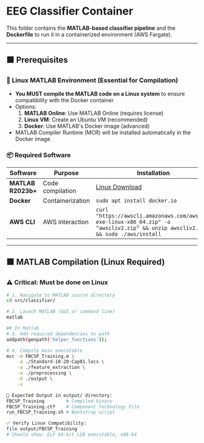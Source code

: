 # EEG Classifier Container

This folder contains the **MATLAB-based classifier pipeline** and the **Dockerfile** to run it in a containerized environment (AWS Fargate). 

---

## 🟩 Prerequisites

### 🐧 Linux MATLAB Environment (Essential for Compilation)
- **You MUST compile the MATLAB code on a Linux system** to ensure compatibility with the Docker container
- Options:
  1. **MATLAB Online**: Use MATLAB Online (requires license)
  2. **Linux VM**: Create an Ubuntu VM (recommended)
  3. **Docker**: Use MATLAB's Docker image (advanced)
- MATLAB Compiler Runtime (MCR) will be installed automatically in the Docker image

### 📦 Required Software
| Software | Purpose | Installation |
|----------|---------|--------------|
| **MATLAB R2023b+** | Code compilation | [Linux Download](https://www.mathworks.com/support/install/matlab.html) |
| **Docker** | Containerization | `sudo apt install docker.io` |
| **AWS CLI** | AWS interaction | `curl "https://awscli.amazonaws.com/awscli-exe-linux-x86_64.zip" -o "awscliv2.zip" && unzip awscliv2.zip && sudo ./aws/install` |

---

## 🟩 MATLAB Compilation (Linux Required)

### ⚠️ Critical: Must be done on Linux
```bash
# 1. Navigate to MATLAB source directory
cd src/classifier/

# 2. Launch MATLAB (GUI or command line)
matlab

## In Matlab
# 3. Add required dependencies to path
addpath(genpath('helper_functions'));

# 4. Compile main executable
mcc -m FBCSP_Training.m \
    -a ./Standard-10-20-Cap81.locs \
    -a ./feature_extraction \
    -a ./preprocessing \
    -d ./output \
    -v

🔄 Expected Output in output/ directory:
FBCSP_Training        # Compiled binary
FBCSP_Training.ctf    # Component Technology File
run_FBCSP_Training.sh # Bootstrap script

✅ Verify Linux Compatibility:
file output/FBCSP_Training
# Should show: ELF 64-bit LSB executable, x86-64